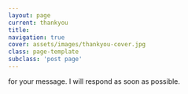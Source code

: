 ```yaml
---
layout: page
current: thankyou
title: 
navigation: true
cover: assets/images/thankyou-cover.jpg
class: page-template
subclass: 'post page'
---
```

for your message. I will respond as soon as possible.